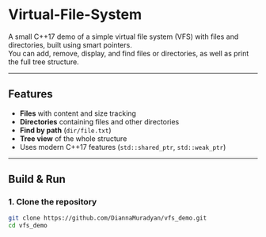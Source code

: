 # Virtual-File-System

A small C++17 demo of a simple virtual file system (VFS) with files and directories, built using smart pointers.  
You can add, remove, display, and find files or directories, as well as print the full tree structure.

---

## Features
- **Files** with content and size tracking
- **Directories** containing files and other directories
- **Find by path** (`dir/file.txt`)
- **Tree view** of the whole structure
- Uses modern C++17 features (`std::shared_ptr`, `std::weak_ptr`)

---

## Build & Run

### 1. Clone the repository
```bash
git clone https://github.com/DiannaMuradyan/vfs_demo.git
cd vfs_demo
